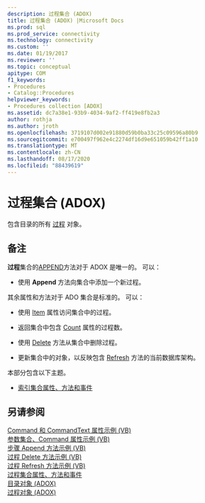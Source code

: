 ```yaml
---
description: 过程集合 (ADOX)
title: 过程集合 (ADOX) |Microsoft Docs
ms.prod: sql
ms.prod_service: connectivity
ms.technology: connectivity
ms.custom: ''
ms.date: 01/19/2017
ms.reviewer: ''
ms.topic: conceptual
apitype: COM
f1_keywords:
- Procedures
- Catalog::Procedures
helpviewer_keywords:
- Procedures collection [ADOX]
ms.assetid: dc7a38e1-93b9-4034-9af2-ff419e8fb2a3
author: rothja
ms.author: jroth
ms.openlocfilehash: 3719107d002e91880d59b0ba33c25c09596a80b9
ms.sourcegitcommit: e700497f962e4c2274df16d9e651059b42ff1a10
ms.translationtype: MT
ms.contentlocale: zh-CN
ms.lasthandoff: 08/17/2020
ms.locfileid: "88439619"
---
```

# <a name="procedures-collection-adox"></a>过程集合 (ADOX)
包含目录的所有 [过程](../../../ado/reference/adox-api/procedure-object-adox.md) 对象。  
  
## <a name="remarks"></a>备注  
 **过程**集合的[APPEND](../../../ado/reference/adox-api/append-method-adox-procedures.md)方法对于 ADOX 是唯一的。 可以：  
  
-   使用 **Append** 方法向集合中添加一个新过程。  
  
 其余属性和方法对于 ADO 集合是标准的。 可以：  
  
-   使用 [Item](../../../ado/reference/ado-api/item-property-ado.md) 属性访问集合中的过程。  
  
-   返回集合中包含 [Count](../../../ado/reference/ado-api/count-property-ado.md) 属性的过程数。  
  
-   使用 [Delete](../../../ado/reference/adox-api/delete-method-adox-collections.md) 方法从集合中删除过程。  
  
-   更新集合中的对象，以反映包含 [Refresh](../../../ado/reference/ado-api/refresh-method-ado.md) 方法的当前数据库架构。  
  
 本部分包含以下主题。  
  
-   [索引集合属性、方法和事件](../../../ado/reference/adox-api/indexes-collection-properties-methods-and-events.md)  
  
## <a name="see-also"></a>另请参阅  
 [Command 和 CommandText 属性示例 (VB) ](../../../ado/reference/adox-api/command-and-commandtext-properties-example-vb.md)   
 [参数集合、Command 属性示例 (VB) ](../../../ado/reference/adox-api/parameters-collection-command-property-example-vb.md)   
 [步骤 Append 方法示例 (VB) ](../../../ado/reference/adox-api/procedures-append-method-example-vb.md)   
 [过程 Delete 方法示例 (VB) ](../../../ado/reference/adox-api/procedures-delete-method-example-vb.md)   
 [过程 Refresh 方法示例 (VB) ](../../../ado/reference/adox-api/procedures-refresh-method-example-vb.md)   
 [过程集合属性、方法和事件](../../../ado/reference/adox-api/procedures-collection-properties-methods-and-events.md)   
 [目录对象 (ADOX) ](../../../ado/reference/adox-api/catalog-object-adox.md)   
 [过程对象 (ADOX)](../../../ado/reference/adox-api/procedure-object-adox.md)
